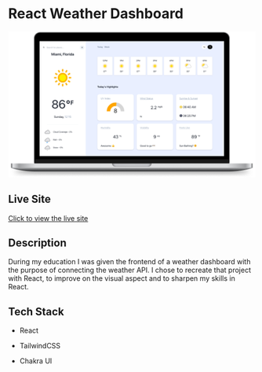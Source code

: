 # React Weather Dashboard


![Live site preview](./assets/weather-dash-mac.png)
## Live Site 

[Click to view the live site](https://zachshouts.github.io/weather-dashboard/)



## Description

During my education I was given the frontend of a weather dashboard with the purpose of connecting the weather API. I chose to recreate that project with React, to improve on the visual aspect and to sharpen my skills in React.

## Tech Stack

- React

- TailwindCSS

- Chakra UI